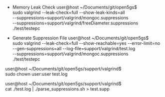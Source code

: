 
* Memory Leak Check
user@host ~/Documents/git/open5gs$ \
    sudo valgrind --leak-check=full --show-leak-kinds=all \
    --suppressions=support/valgrind/mongoc.suppressions \
    --suppressions=support/valgrind/freeDiameter.suppressions \
    ./test/testepc

* Generate Suppression File
user@host ~/Documents/git/open5gs$ \
    sudo valgrind --leak-check=full --show-reachable=yes --error-limit=no \
    --gen-suppressions=all --log-file=support/valgrind/test.log \
    --suppressions=support/valgrind/mongoc.suppressions \
    ./test/testepc

user@host ~/Documents/git/open5gs/support/valgrind$ \
    sudo chown user:user test.log

user@host ~/Documents/git/open5gs/support/valgrind$ \
    cat ./test.log | ./parse_suppressions.sh > test.supp
